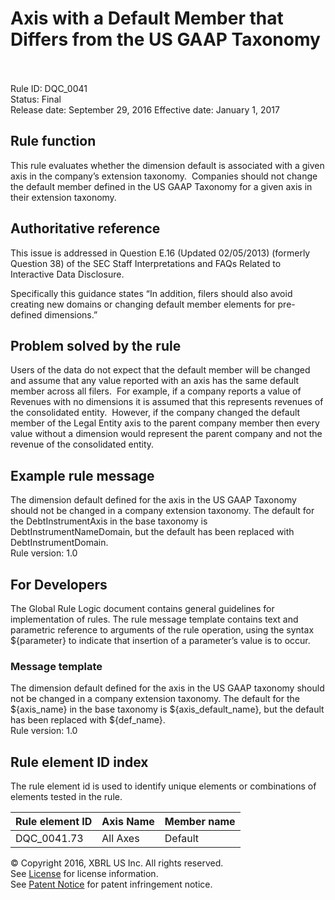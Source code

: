 # Axis with a Default Member that Differs from the US GAAP Taxonomy  
Rule ID: DQC_0041  
Status:  Final  
Release date: September 29, 2016
Effective date: January 1, 2017

## Rule function
This rule evaluates whether the dimension default is associated with a given axis in the company’s extension taxonomy.  Companies should not change the default member defined in the US GAAP Taxonomy for a given axis in their extension taxonomy.

## Authoritative reference
This issue is addressed in Question E.16 (Updated 02/05/2013) (formerly Question 38) of the SEC Staff Interpretations and FAQs Related to Interactive Data Disclosure.

Specifically this guidance states “In addition, filers should also avoid creating new domains or changing default member elements for pre-defined dimensions.”

## Problem solved by the rule
Users of the data do not expect that the default member will be changed and assume that any value reported with an axis has the same default member across all filers.  For example, if a company reports a value of Revenues with no dimensions it is assumed that this represents revenues of the consolidated entity.  However, if the company changed the default member of the Legal Entity axis to the parent company member then every value without a dimension would represent the parent company and not the revenue of the consolidated entity.  

## Example rule message
The dimension default defined for the axis in the US GAAP Taxonomy should not be changed in a company extension taxonomy. The default for the DebtInstrumentAxis in the base taxonomy is DebtInstrumentNameDomain, but the default has been replaced with DebtInstrumentDomain.  
Rule version: 1.0

## For Developers
The Global Rule Logic document contains general guidelines for implementation of rules.
The rule message template contains text and parametric reference to arguments of the rule operation, using the syntax ${parameter} to indicate that insertion of a parameter’s value is to occur.

### Message template

The dimension default defined for the axis in the US GAAP taxonomy should not be changed in a company extension taxonomy. The default for the ${axis_name} in the base taxonomy is ${axis_default_name}, but the default has been replaced with ${def_name}.  
Rule version: 1.0

## Rule element ID index
The rule element id is used to identify unique elements or combinations of elements tested in the rule.

| Rule element ID | Axis Name | Member name
| ---- | ---- | ---- |
| DQC_0041.73 | All Axes | Default

© Copyright 2016, XBRL US Inc. All rights reserved.   
See [License](https://github.com/DataQualityCommittee/dqc_us_rules/blob/master/License.md) for license information.  
See [Patent Notice](https://github.com/DataQualityCommittee/dqc_us_rules/blob/master/PatentNotice.md) for patent infringement notice.
